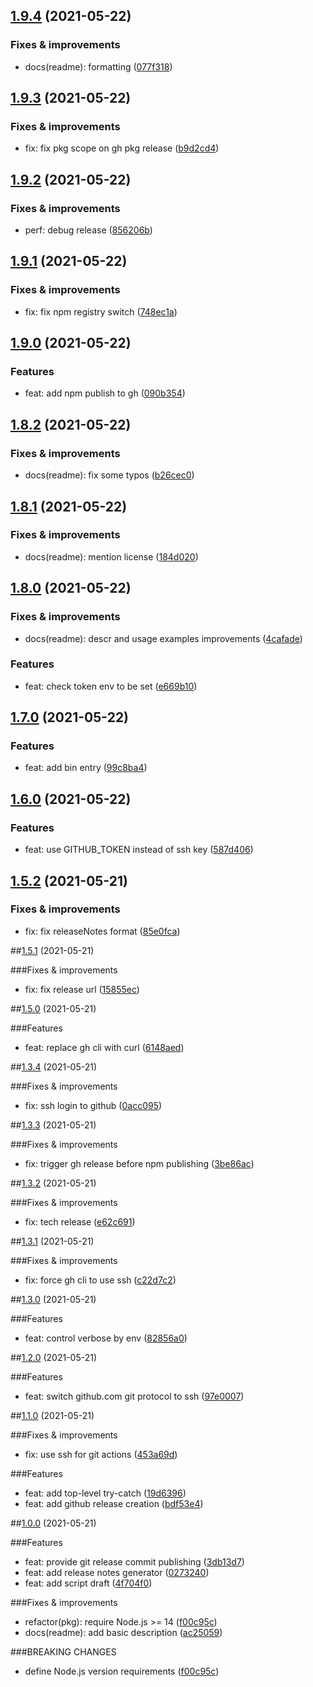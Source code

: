 ## [1.9.4](https://github.com/antongolub/zx-semrel/compare/v1.9.3...v1.9.4) (2021-05-22)

### Fixes & improvements
* docs(readme): formatting ([077f318](https://github.com/antongolub/zx-semrel/commits/077f3188c40bbed2272fdcce14db26c1abea952d))

## [1.9.3](https://github.com/antongolub/zx-semrel/compare/v1.9.2...v1.9.3) (2021-05-22)

### Fixes & improvements
* fix: fix pkg scope on gh pkg release ([b9d2cd4](https://github.com/antongolub/zx-semrel/commits/b9d2cd4d8b9abcc29bb477aa3d19d623aee16bfa))

## [1.9.2](https://github.com/antongolub/zx-semrel/compare/v1.9.1...v1.9.2) (2021-05-22)

### Fixes & improvements
* perf: debug release ([856206b](https://github.com/antongolub/zx-semrel/commits/856206bf5a502ea2539f803979d5a4f3ecd10a30))

## [1.9.1](https://github.com/antongolub/zx-semrel/compare/v1.9.0...v1.9.1) (2021-05-22)

### Fixes & improvements
* fix: fix npm registry switch ([748ec1a](https://github.com/antongolub/zx-semrel/commits/748ec1a31a0cf99885247717fa53782b8166fc80))

## [1.9.0](https://github.com/antongolub/zx-semrel/compare/v1.8.2...v1.9.0) (2021-05-22)

### Features
* feat: add npm publish to gh ([090b354](https://github.com/antongolub/zx-semrel/commits/090b354348e91eaffd3813e1ef68fe0b0b19ef0d))

## [1.8.2](https://github.com/antongolub/zx-semrel/compare/v1.8.1...v1.8.2) (2021-05-22)

### Fixes & improvements
* docs(readme): fix some typos ([b26cec0](https://github.com/antongolub/zx-semrel/commits/b26cec056f8bcd7f3a3593a38654206c28028ef2))

## [1.8.1](https://github.com/antongolub/zx-semrel/compare/v1.8.0...v1.8.1) (2021-05-22)

### Fixes & improvements
* docs(readme): mention license ([184d020](https://github.com/antongolub/zx-semrel/commits/184d02066cc2aa4d9449d2bf0b2e4a04c9256de0))

## [1.8.0](https://github.com/antongolub/zx-semrel/compare/v1.7.0...v1.8.0) (2021-05-22)

### Fixes & improvements
* docs(readme): descr and usage examples improvements ([4cafade](https://github.com/antongolub/zx-semrel/commits/4cafade884d9400dc60246bc62825bca9b777efc))

### Features
* feat: check token env to be set ([e669b10](https://github.com/antongolub/zx-semrel/commits/e669b108881e476f5ba861958fa0b7986e1fd893))

## [1.7.0](https://github.com/antongolub/zx-semrel/compare/v1.6.0...v1.7.0) (2021-05-22)

### Features
* feat: add bin entry ([99c8ba4](https://github.com/antongolub/zx-semrel/commits/99c8ba481573a009dcbd5824ef23f2141fd4c20a))

## [1.6.0](https://github.com/antongolub/zx-semrel/compare/v1.5.2...v1.6.0) (2021-05-22)

### Features
* feat: use GITHUB_TOKEN instead of ssh key ([587d406](https://github.com/antongolub/zx-semrel/commits/587d406a7cf4e7d65ae45657a2f44adf33ce8b9e))

## [1.5.2](https://github.com/antongolub/zx-semrel/compare/v1.5.1...v1.5.2) (2021-05-21)

### Fixes & improvements
* fix: fix releaseNotes format ([85e0fca](https://github.com/antongolub/zx-semrel/commits/85e0fcaea4ea341e336347fd78b7c1420849dd6d))

##[1.5.1](https://github.com/antongolub/zx-semrel/compare/v1.5.0...v1.5.1) (2021-05-21)

###Fixes & improvements
* fix: fix release url ([15855ec](https://github.com/antongolub/zx-semrel/commits/15855ecb68cf69a844c51c735ecae23da0cabbcc))

##[1.5.0](https://github.com/antongolub/zx-semrel/compare/v1.4.0...v1.5.0) (2021-05-21)

###Features
* feat: replace gh cli with curl ([6148aed](https://github.com/antongolub/zx-semrel/commits/6148aedb1ad433d9a19b1ef14e775ff7662d838c))

##[1.3.4](https://github.com/antongolub/zx-semrel/compare/v1.3.3...v1.3.4) (2021-05-21)

###Fixes & improvements
* fix: ssh login to github ([0acc095](https://github.com/antongolub/zx-semrel/commits/0acc095e251375cfebe13311ca9eede728011336))

##[1.3.3](https://github.com/antongolub/zx-semrel/compare/v1.3.2...v1.3.3) (2021-05-21)

###Fixes & improvements
* fix: trigger gh release before npm publishing ([3be86ac](https://github.com/antongolub/zx-semrel/commits/3be86acfa8b643c7f76727cec091e5c5b8c51452))

##[1.3.2](https://github.com/antongolub/zx-semrel/compare/v1.3.1...v1.3.2) (2021-05-21)

###Fixes & improvements
* fix: tech release ([e62c691](https://github.com/antongolub/zx-semrel/commits/e62c6913602e01d34a7b7aef96e3f730eeac5e26))

##[1.3.1](https://github.com/antongolub/zx-semrel/compare/v1.3.0...v1.3.1) (2021-05-21)

###Fixes & improvements
* fix: force gh cli to use ssh ([c22d7c2](https://github.com/antongolub/zx-semrel/commits/c22d7c27c1a37077b52e9a837fe8d8099f3f214a))

##[1.3.0](https://github.com/antongolub/zx-semrel/compare/v1.2.0...v1.3.0) (2021-05-21)

###Features
* feat: control verbose by env ([82856a0](https://github.com/antongolub/zx-semrel/commits/82856a0a8d0895490dce73483ccfe913c856c5d1))

##[1.2.0](https://github.com/antongolub/zx-semrel/compare/v1.1.0...v1.2.0) (2021-05-21)

###Features
* feat: switch github.com git protocol to ssh ([97e0007](https://github.com/antongolub/zx-semrel/commits/97e0007e6f213284384a8e67e457cec5a8fc589e))

##[1.1.0](https://github.com/antongolub/zx-semrel/compare/v1.0.0...v1.1.0) (2021-05-21)

###Fixes & improvements
* fix: use ssh for git actions ([453a69d](https://github.com/antongolub/zx-semrel/commits/453a69d4d2c784d50be19d23d82e4c28b3e9da95))

###Features
* feat: add top-level try-catch ([19d6396](https://github.com/antongolub/zx-semrel/commits/19d6396547914729c40501e1d1fa187d573b5e37))
* feat: add github release creation ([bdf53e4](https://github.com/antongolub/zx-semrel/commits/bdf53e4aed73bbe94ede0fa637939cc043aabec5))

##[1.0.0](https://github.com/antongolub/zx-semrel/compare/undefined...v1.0.0) (2021-05-21)

###Features
* feat: provide git release commit publishing ([3db13d7](https://github.com/antongolub/zx-semrel/commits/3db13d7aac7e0cdda6e2a64a2acb81260215b157))
* feat: add release notes generator ([0273240](https://github.com/antongolub/zx-semrel/commits/0273240ba77cb298df5883213d1bb5c123756cf8))
* feat: add script draft ([4f704f0](https://github.com/antongolub/zx-semrel/commits/4f704f0a86fd1c468116a96bea286135550684d9))

###Fixes & improvements
* refactor(pkg): require Node.js >= 14 ([f00c95c](https://github.com/antongolub/zx-semrel/commits/f00c95c7fa20e7e508203ded52c81d2095bb4259))
* docs(readme): add basic description ([ac25059](https://github.com/antongolub/zx-semrel/commits/ac25059b15093e2fbf4726cf74658de7ff5709bb))

###BREAKING CHANGES
* define Node.js version requirements ([f00c95c](https://github.com/antongolub/zx-semrel/commits/f00c95c7fa20e7e508203ded52c81d2095bb4259))
